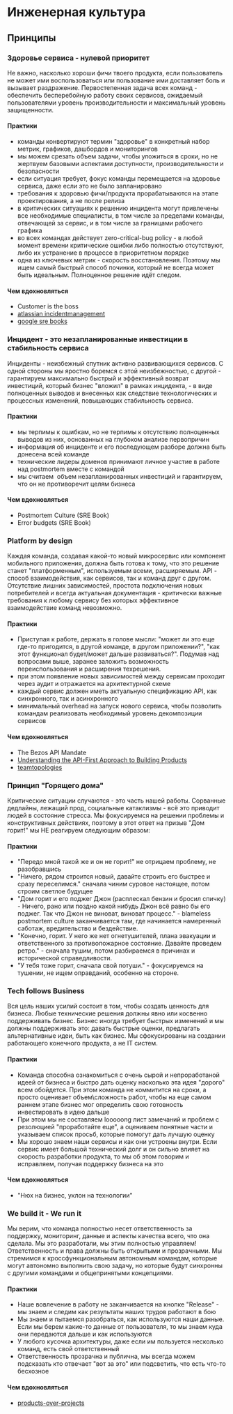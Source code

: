 # Инженерная культура

## Принципы

### Здоровье сервиса - нулевой приоритет

Не важно, насколько хороши фичи твоего продукта, если пользователь не может ими воспользоваться или пользование ими доставляет боль и вызывает раздражение. Первостепенная задача всех команд - обеспечить бесперебойную работу своих сервисов, ожидаемый пользователями уровень производительности и максимальный уровень защищенности.

#### Практики

- команды конвертируют термин "здоровье" в конкретный набор метрик, графиков, дашбордов и мониторингов
- мы можем срезать объем задачи, чтобы уложиться в сроки, но не жертвуем базовыми аспектами доступности, производительности и безопасности
- если ситуация требует, фокус команды перемещается на здоровье сервиса, даже если это не было запланировано
- требования к здоровью фичи/продукта прорабатываются на этапе проектирования, а не после релиза
- в критических ситуациях к решению инцидента могут привлечены все необходимые специалисты, в том числе за пределами команды, отвечающей за сервис, и в том числе за границами рабочего графика
- во всех командах действует zero-critical-bug policy - в любой момент времени критические ошибки либо полностью отсутствуют, либо их устранение в процессе в приоритетном порядке
- одна из ключевых метрик - скорость восстановления. Поэтому мы ищем самый быстрый способ починки, который не всегда может быть идеальным. Полноценное решение идёт следом.

#### Чем вдохновляться

- Customer is the boss
- [atlassian incidentmanagement](https://www.atlassian.com/incident-management)
- [google sre books](https://sre.google/books/)

### Инцидент - это незапланированные инвестиции в стабильность сервиса

Инциденты - неизбежный спутник активно развивающихся сервисов. С одной стороны мы яростно боремся с этой неизбежностью, с другой - гарантируем максимально быстрый и эффективный возврат инвестиций, который бизнес "вложил" в рамках инцидента, - в виде полноценных выводов и внесенных как следствие технологических и процессных изменений, повышающих стабильность сервиса.

#### Практики

- мы терпимы к ошибкам, но не терпимы к отсутствию полноценных выводов из них, основанных на глубоком анализе первопричин
- информация об инциденте и его последующем разборе должна быть донесена всей команде
- технические лидеры доменов принимают личное участие в работе над postmortem вместе с командой
- мы считаем  объем незапланированных инвестиций и гарантируем, что он не противоречит целям бизнеса

#### Чем вдохновляться

- Postmortem Culture (SRE Book)
- Error budgets (SRE Book)

### Platform by design

Каждая команда, создавая какой-то новый микросервис или компонент мобильного приложения, должна быть готова к тому, что это решение станет "платформенным", используемым всеми, расширяемым. API - способ взаимодействия, как сервисов, так и команд друг с другом. Отсутствие лишних зависимостей, простота подключения новых потребителей и всегда актуальная документация - критически важные требования к любому сервису без которых эффективное взаимодействие команд невозможно.

#### Практики

- Приступая к работе, держать в голове мысли: "может ли это еще где-то пригодится, в другой команде, в другом приложении?", "как этот функционал будет/может дальше развиваться?". Подумав над вопросами выше, заранее заложить возможность переиспользования и расширения техрешения.
- при этом появление новых зависимостей между сервисам проходит через аудит и отражается на архитектурной схеме
- каждый сервис должен иметь актуальную спецификацию API, как синхронного, так и асинхронного
- минимальный overhead на запуск нового сервиса, чтобы позволить командам реализовать необходимый уровень декомпозиции сервисов

#### Чем вдохновляться

- The Bezos API Mandate
- [Understanding  the API-First Approach to Building Products](https://swagger.io/resources/articles/adopting-an-api-first-approach/)
- [teamtopologies](https://teamtopologies.com/key-concepts)

### Принцип "Горящего дома"

Критические ситуации случаются - это часть нашей работы. Сорванные дедлайны, лежащий прод, социальные катаклизмы - всё это приводит людей в состояние стресса. Мы фокусируемся на решении проблемы и конструктивных действиях, поэтому в этот ответ на призыв "Дом горит!" мы НЕ реагируем следующим образом:

#### Практики

- "Передо мной такой же и он не горит!" не отрицаем проблему, не разобравшись
- "Ничего, рядом строится новый, давайте строить его быстрее и сразу переселимся." сначала чиним суровое настоящее, потом строим светлое будущее
- "Дом горит и его поджег Джон (расплескал бензин и бросил спичку) - Ничего, рано или поздно какой нибудь Джон всё равно бы его поджег. Так что Джон не виноват, виноват процесс." - blameless postmortem culture заканчивается там, где начинается намеренный саботаж, вредительство и бездействие.
- "Конечно, горит. У него же нет огнетушителей, плана эвакуации и ответственного за противопожарное состояние. Давайте проведем ретро." - сначала тушим, потом разбираемся в причинах и исторической справедливости.
- "У тебя тоже горит, сначала свой потуши." - фокусируемся на тушении, не ищем оправданий, особенно на стороне.

### Tech follows Business

Вся цель наших усилий состоит в том, чтобы создать ценность для бизнеса. Любые технические решения должны явно или косвенно поддерживать бизнес. Бизнес иногда требует быстрых изменений и мы должны поддерживать это: давать быстрые оценки, предлагать альтернативные идеи, быть как бизнес. Мы сфокусированы на создании работающего конечного продукта, а не IT систем.

#### Практики

- Команда способна ознакомиться с очень сырой и непроработаной идеей от бизнеса и быстро дать оценку насколько эта идея "дорого" всем обойдется. При этом команда не коммитится на сроки, а просто оценивает объем\сложность работ, чтобы на еще самом раннем этапе бизнес мог определить свою готовность инвестировать в идею дальше
- При этом мы не составляем looooong лист замечаний и проблем с резолюцией "проработайте еще", а оцениваем понятные части и указываем список просьб, которые помогут дать лучшую оценку
- Мы хорошо знаем наши сервисы и как они устроены внутри. Если сервис имеет большой технический долг и он сильно влияет на скорость разработки продукта, то мы об этом говорим и исправляем, получая поддержку бизнеса на это

#### Чем вдохновляться

- "Нюх на бизнес, уклон на технологии"

### We build it - We run it

Мы верим, что команда полностью несет ответственность за поддержку, мониторинг, данные и аспекты качества всего, что она сделала. Мы это разработали, мы этим полностью управляем! Ответственность и права должны быть открытыми и прозрачными. Мы стремимся к кроссфункциональным автономным командам, которые могут автономно выполнить свою задачу, но которые будут синхронны с другими командами и общепринятыми концепциями.

#### Практики

- Наше вовлечение в работу не заканчивается на кнопке "Release" - мы знаем и следим как результаты наших трудов работают в бою
- Мы знаем и пытаемся разобраться, как используются наши данные. Если мы берем какие-то данные от пользователя, то мы знаем куда они передаются дальше и как используются
- У любого кусочка архитектуры, даже если им пользуется несколько команд, есть свой ответственный
- Ответственность прозрачна и публична, мы всегда можем подсказать кто отвечает "вот за это" или подсветить, что есть что-то бесхозное

#### Чем вдохновляться

- [products-over-projects](https://martinfowler.com/articles/products-over-projects.html)
